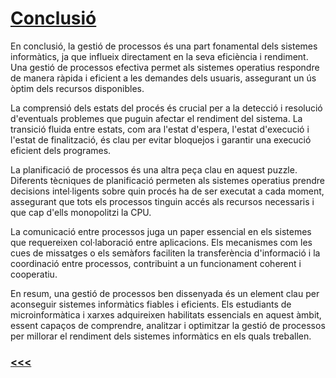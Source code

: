 # [Conclusió](/sistemas/processos/1_Introducció)

En conclusió, la gestió de processos és una part fonamental dels sistemes informàtics, ja que influeix directament en la seva eficiència i rendiment. Una gestió de processos efectiva permet als sistemes operatius respondre de manera ràpida i eficient a les demandes dels usuaris, assegurant un ús òptim dels recursos disponibles.

La comprensió dels estats del procés és crucial per a la detecció i resolució d'eventuals problemes que puguin afectar el rendiment del sistema. La transició fluida entre estats, com ara l'estat d'espera, l'estat d'execució i l'estat de finalització, és clau per evitar bloquejos i garantir una execució eficient dels programes.

La planificació de processos és una altra peça clau en aquest puzzle. Diferents tècniques de planificació permeten als sistemes operatius prendre decisions intel·ligents sobre quin procés ha de ser executat a cada moment, assegurant que tots els processos tinguin accés als recursos necessaris i que cap d'ells monopolitzi la CPU.

La comunicació entre processos juga un paper essencial en els sistemes que requereixen col·laboració entre aplicacions. Els mecanismes com les cues de missatges o els semàfors faciliten la transferència d'informació i la coordinació entre processos, contribuint a un funcionament coherent i cooperatiu.

En resum, una gestió de processos ben dissenyada és un element clau per aconseguir sistemes informàtics fiables i eficients. Els estudiants de microinformàtica i xarxes adquireixen habilitats essencials en aquest àmbit, essent capaços de comprendre, analitzar i optimitzar la gestió de processos per millorar el rendiment dels sistemes informàtics en els quals treballen.

### [<<<](/sistemas/processos/4_Comunicació_entre_Processos)